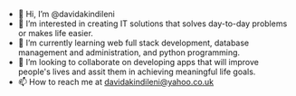 - 👋 Hi, I’m @davidakindileni
- 👀 I’m interested in creating IT solutions that solves day-to-day problems or makes life easier.
- 🌱 I’m currently learning web full stack development, database management and administration, and python programming.
- 💞️ I’m looking to collaborate on developing apps that will improve people's lives and assit them in achieving meaningful life goals.
- 📫 How to reach me at davidakindileni@yahoo.co.uk

<!---
davidakindileni/davidakindileni is a ✨ special ✨ repository because its `README.md` (this file) appears on your GitHub profile.
You can click the Preview link to take a look at your changes.
--->
